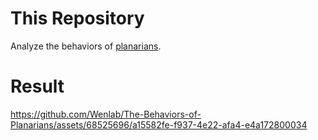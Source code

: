 # This Repository

Analyze the behaviors of [planarians](https://en.wikipedia.org/wiki/Planarian).

# Result

https://github.com/Wenlab/The-Behaviors-of-Planarians/assets/68525696/a15582fe-f937-4e22-afa4-e4a172800034
